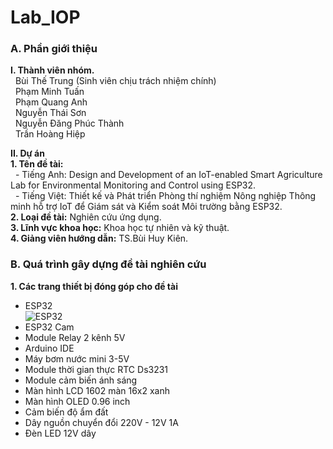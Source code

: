 # Lab_IOP

### A. Phần giới thiệu  
 __I. Thành viên nhóm.__  
&nbsp;&nbsp;Bùi Thế Trung (Sinh viên chịu trách nhiệm chính)  
&nbsp;&nbsp;Phạm Minh Tuấn  
&nbsp;&nbsp;Phạm Quang Anh  
&nbsp;&nbsp;Nguyễn Thái Sơn  
&nbsp;&nbsp;Nguyễn Đăng Phúc Thành  
&nbsp;&nbsp;Trần Hoàng Hiệp  
  
 __II. Dự án__  
    __1. Tên đề tài:__  
&nbsp;&nbsp;- Tiếng Anh: Design and Development of an IoT-enabled Smart Agriculture Lab for Environmental Monitoring and Control using ESP32.  
&nbsp;&nbsp;- Tiếng Việt: Thiết kế và Phát triển Phòng thí nghiệm Nông nghiệp Thông minh hỗ trợ IoT để Giám sát và Kiểm soát Môi trường bằng ESP32.  
    __2. Loại đề tài:__ Nghiên cứu ứng dụng.  
    __3. Lĩnh vực khoa học:__ Khoa học tự nhiên và kỹ thuật.  
    __4. Giảng viên hướng dẫn:__ TS.Bùi Huy Kiên.  
  
### B. Quá trình gây dựng đề tài nghiên cứu  
 __1. Các trang thiết bị đóng góp cho đề tài__  
 - ESP32  
 ![ESP32](https://www.google.com.vn/url?sa=i&url=https%3A%2F%2Fwww.cytrontech.vn%2Fp-nodemcu-esp32&psig=AOvVaw3XB23Dl4EkcKoKeSAND7LL&ust=1692888375038000&source=images&cd=vfe&opi=89978449&ved=0CBAQjRxqFwoTCNDf9-KC84ADFQAAAAAdAAAAABAE)
 - ESP32 Cam  
 - Module Relay 2 kênh 5V  
 - Arduino IDE  
 - Máy bơm nước mini 3-5V  
 - Module thời gian thực RTC Ds3231  
 - Module cảm biến ánh sáng  
 - Màn hình LCD 1602 màn 16x2 xanh  
 - Màn hình OLED 0.96 inch  
 - Cảm biến độ ẩm đất  
 - Dây nguồn chuyển đổi 220V - 12V 1A  
 - Đèn LED 12V dây  